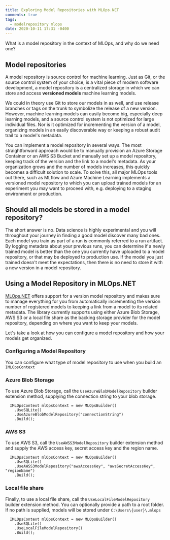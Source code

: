 ```yaml
---
title: Exploring Model Repositories with MLOps.NET
comments: true
tags:
  - modelrepository mlops
date: 2020-10-11 17:31 -0400
---
```

What is a model repository in the context of MLOps, and why do we need one?

## Model repositories
A model repository is source control for machine learning. Just as Git, or the source control system of your choice, is a vital piece of modern software development, a model repository is a centralized storage in which we can store and access **versioned models** machine learning models. 

We could in theory use Git to store our models in as well, and use release branches or tags on the trunk to symbolize the release of a new version. However, machine learning models can easily become big, especially deep learning models, and a source control system is not optimized for large individual files. Nor is it optimized for incrementing the version of a model, organizing models in an easily discoverable way or keeping a robust audit trail to a model's metadata. 

You can implement a model repository in several ways. The most straightforward approach would be to manually provision an Azure Storage Container or an AWS S3 Bucket and manually set up a model repository, keeping track of the version and the link to a model's metadata. As your organization grows and the number of models increases, this quickly becomes a difficult solution to scale. To solve this, all major MLOps tools out there, such as MLflow and Azure Machine Learning implements a versioned model repository to which you can upload  trained models for an experiment you may want to proceed with, e.g. deploying to a staging environment or production. 

## Should all models be stored in a model repository? 
The short answer is no. Data science is highly experimental and you will throughout your journey in finding a good model discover many bad ones. Each model you train as part of a run is commonly referred to a run artifact. By logging metadata about your previous runs, you can determine if a newly trained model is better than the one you currently have uploaded to a model repository, or that may be deployed to production use. If the model you just trained doesn't meet the expectations, then there is no need to store it with a new version in a model repository.

## Using a Model Repository in MLOps.NET
[MLOps.NET](https://github.com/aslotte/MLOps.NET) offers support for a version model repository and makes sure to manage everything for you from automatically incrementing the version number of registered models to keeping a link from a model to its related metadata. The library currently supports using either Azure Blob Storage, AWS S3 or a local file share as the backing storage provider for the model repository, depending on where you want to keep your models.

Let's take a look at how you can configure a model repository and how your models get organized.

### Configuring a Model Repository
You can configure what type of model repository to use when you build an `IMLOpsContext`

### Azure Blob Storage
To use Azure Blob Storage, call the `UseAzureBlobModelRepository` builder extension method, supplying the connection string to your blob storage.

```
  IMLOpsContext mlOpsContext = new MLOpsBuilder()
    .UseSQLite()
    .UseAzureBlobModelRepository("connectionString")
    .Build();
```

### AWS S3 
To use AWS S3, call the `UseAWSS3ModelRepository` builder extension method and supply the AWS access key, secret access key and the region name.

```
  IMLOpsContext mlOpsContext = new MLOpsBuilder()
    .UseSQLite()
    .UseAWSS3ModelRepository("awsAccessKey", "awsSecretAccessKey", "regionName")
    .Build();
```

### Local file share
Finally, to use a local file share, call the `UseLocalFileModelRepository` builder extension method. You can optionally provide a path to a root folder. If no path is supplied, models will be stored under `C:\Users\{user}\.mlops`

```
  IMLOpsContext mlOpsContext = new MLOpsBuilder()
    .UseSQLite()
    .UseLocalFileModelRepository()
    .Build();
```

